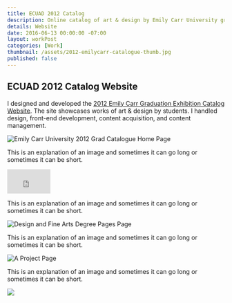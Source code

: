 ```yaml
---
title: ECUAD 2012 Catalog
description: Online catalog of art & design by Emily Carr University grads.
details: Website
date: 2016-06-13 00:00:00 -07:00
layout: workPost
categories: [Work]
thumbnail: /assets/2012-emilycarr-catalogue-thumb.jpg
published: false
---
```

<article>
<div class="vh-100 dt w-100 bg-black white pt5 pb6 ph4 bb b--black-10" style="background: url(/assets/2012-emilycarr-catalogue-thumb.jpg) no-repeat center; background-size: cover;">
	<div class="dtc v-mid">
  		<h1 class="f2 f2-m f-subheadline-l measure lh-title fw1 mb0">ECUAD 2012 Catalog Website</h1>
	</div>
</div>

<div class="cf pv4-ns pv4-l">
    <div class="fl w-100 w-40-ns f5 f4-ns f4-l ph4 lh-copy">
    	<p class="mt0-ns">I designed and developed the <a href="http://grad2012.ecuad.ca/" target="_blank">2012 Emily Carr Graduation Exhibition Catalog Website</a>. The site showcases works of art & design by students. I handled design, front-end development, content acquisition, and content management.</p>
	</div>
	<div class="fl w-100 w-60-ns pr4-ns pr4-l">
		<img class="w-100 ba b--black-10" src="/assets/2012-emilycarr-catalogue-home.jpg" alt="Emily Carr University 2012 Grad Catalogue Home Page" />
	</div>
</div>

<div class="cf pv4-ns pv4-l">
    <div class="fl w-100 w-40-ns f5 f4-ns f4-l ph4 lh-copy">
    	<p class="mt0-ns">This is an explanation of an image and sometimes it can go long or sometimes it can be short.</p>
	</div>
	<div class="fl w-100 w-60-ns pr4-ns pr4-l">
		<div class="vendor ba b--black-10"><iframe src="https://player.vimeo.com/video/41069060?autoplay=1&color=2196f3" width="100" height="56" frameborder="0" webkitallowfullscreen mozallowfullscreen allowfullscreen></iframe></div>
	</div>
</div>

<div class="cf pv4-ns pv4-l">
    <div class="fl w-100 w-40-ns f5 f4-ns f4-l ph4 lh-copy">
    	<p class="mt0-ns">This is an explanation of an image and sometimes it can go long or sometimes it can be short.</p>
	</div>
	<div class="fl w-100 w-60-ns pr4-ns pr4-l">
		<img class="w-100 ba b--black-10" src="/assets/2012-emilycarr-catalogue-degrees.jpg" alt="Design and Fine Arts Degree Pages Page" />
	</div>
</div>

<div class="cf pv4-ns pv4-l">
    <div class="fl w-100 w-40-ns f5 f4-ns f4-l ph4 lh-copy">
    	<p class="mt0-ns">This is an explanation of an image and sometimes it can go long or sometimes it can be short.</p>
	</div>
	<div class="fl w-100 w-60-ns pr4-ns pr4-l">
		<img class="w-100 ba b--black-10" src="/assets/2012-emilycarr-catalogue-project.jpg" alt="A Project Page" />
	</div>
</div>

<div class="cf pv4-ns pv4-l mb4 bb b--black-10">
    <div class="fl w-100 w-40-ns f5 f4-ns f4-l ph4 lh-copy">
    	<p class="mt0-ns">This is an explanation of an image and sometimes it can go long or sometimes it can be short.</p>
	</div>
	<div class="fl w-100 w-60-ns pr4-ns pr4-l">
		<img class="w-100 ba b--black-10" src="/assets/2012-emilycarr-catalogue-zoomout.jpg" />
	</div>
</div>
</article>